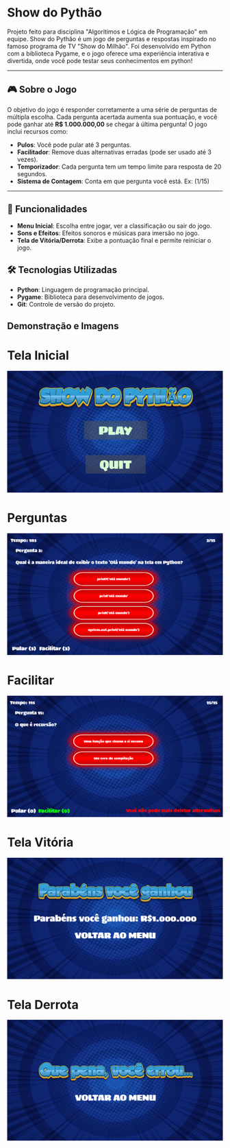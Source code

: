 # Show do Pythão

Projeto feito para disciplina "Algoritimos e Lógica de Programação" em equipe. Show do Pythão é um jogo de perguntas e respostas inspirado no famoso programa de TV "Show do Milhão". Foi desenvolvido em Python com a biblioteca Pygame, e o jogo oferece uma experiência interativa e divertida, onde você pode testar seus conhecimentos em python!

---

## 🎮 Sobre o Jogo

O objetivo do jogo é responder corretamente a uma série de perguntas de múltipla escolha. Cada pergunta acertada aumenta sua pontuação, e você pode ganhar até **R$ 1.000.000,00** se chegar à última pergunta! O jogo inclui recursos como:

- **Pulos**: Você pode pular até 3 perguntas.
- **Facilitador**: Remove duas alternativas erradas (pode ser usado até 3 vezes).
- **Temporizador**: Cada pergunta tem um tempo limite para resposta de 20 segundos.
- **Sistema de Contagem**: Conta em que pergunta você está. Ex: (1/15)

---

## 🎯 Funcionalidades
- **Menu Inicial**: Escolha entre jogar, ver a classificação ou sair do jogo.
- **Sons e Efeitos**: Efeitos sonoros e músicas para imersão no jogo.
- **Tela de Vitória/Derrota**: Exibe a pontuação final e permite reiniciar o jogo.

## 🛠️ Tecnologias Utilizadas
- **Python**: Linguagem de programação principal.
- **Pygame**: Biblioteca para desenvolvimento de jogos.
- **Git**: Controle de versão do projeto.

## Demonstração e Imagens
# Tela Inicial
![tela inicial](assets/Demonstracao_Projeto/Tela_inicial.png)
# Perguntas
![perguntas](assets/Demonstracao_Projeto/Perguntas.png)
# Facilitar
![facilitar](assets/Demonstracao_Projeto/Facilitar.png)
# Tela Vitória
![tela vitoria](assets/Demonstracao_Projeto/Tela_vitoria.png)
# Tela Derrota
![tela derrota](assets/Demonstracao_Projeto/Tela_derrota.png)



